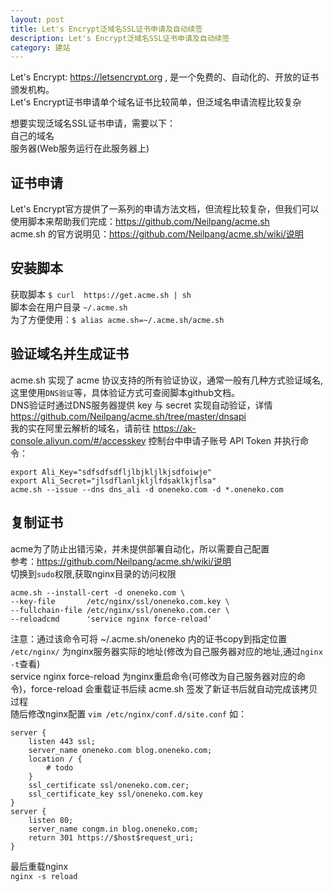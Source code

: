 ```yaml
---
layout: post
title: Let's Encrypt泛域名SSL证书申请及自动续签
description: Let's Encrypt泛域名SSL证书申请及自动续签
category: 建站
---
```

Let's Encrypt: https://letsencrypt.org , 是一个免费的、自动化的、开放的证书颁发机构。  
Let's Encrypt证书申请单个域名证书比较简单，但泛域名申请流程比较复杂  

想要实现泛域名SSL证书申请，需要以下：  
自己的域名  
服务器(Web服务运行在此服务器上)    
## 证书申请  
Let's Encrypt官方提供了一系列的申请方法文档，但流程比较复杂，但我们可以使用脚本来帮助我们完成：https://github.com/Neilpang/acme.sh    
acme.sh 的官方说明见：https://github.com/Neilpang/acme.sh/wiki/说明  

## 安装脚本  
获取脚本
`$ curl  https://get.acme.sh | sh`  
脚本会在用户目录 `~/.acme.sh`  
为了方便使用：`$ alias acme.sh=~/.acme.sh/acme.sh`  

## 验证域名并生成证书
acme.sh 实现了 acme 协议支持的所有验证协议，通常一般有几种方式验证域名,这里使用`DNS验证`等，具体验证方式可查阅脚本github文档。  
DNS验证时通过DNS服务器提供 key 与 secret 实现自动验证，详情
https://github.com/Neilpang/acme.sh/tree/master/dnsapi  
我的实在阿里云解析的域名，请前往 https://ak-console.aliyun.com/#/accesskey 控制台中申请子账号 API Token 并执行命令：  
```
export Ali_Key="sdfsdfsdfljlbjkljlkjsdfoiwje"
export Ali_Secret="jlsdflanljkljlfdsaklkjflsa"
acme.sh --issue --dns dns_ali -d oneneko.com -d *.oneneko.com
```
## 复制证书  
acme为了防止出错污染，并未提供部署自动化，所以需要自己配置  
参考：https://github.com/Neilpang/acme.sh/wiki/说明  
切换到`sudo`权限,获取nginx目录的访问权限  
```
acme.sh --install-cert -d oneneko.com \
--key-file       /etc/nginx/ssl/oneneko.com.key \
--fullchain-file /etc/nginx/ssl/oneneko.com.cer \
--reloadcmd      'service nginx force-reload'
```
注意：通过该命令可将 ~/.acme.sh/oneneko 内的证书copy到指定位置  
`/etc/nginx/` 为nginx服务器实际的地址(修改为自己服务器对应的地址,通过`nginx -t`查看)  
service nginx force-reload 为nginx重启命令(可修改为自己服务器对应的命令)，force-reload 会重载证书后续 acme.sh 签发了新证书后就自动完成该拷贝过程  
随后修改nginx配置  `vim /etc/nginx/conf.d/site.conf`
如：   
```
server {
    listen 443 ssl;
    server_name oneneko.com blog.oneneko.com;
    location / {
        # todo
    }
    ssl_certificate ssl/oneneko.com.cer;
    ssl_certificate_key ssl/oneneko.com.key
}
server {
    listen 80;
    server_name congm.in blog.oneneko.com;
    return 301 https://$host$request_uri;
}
```  
最后重载nginx  
`nginx -s reload`
